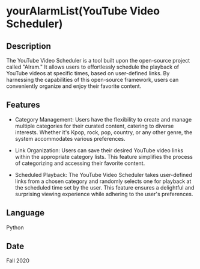 # yourAlarmList(YouTube Video Scheduler)


## Description
The YouTube Video Scheduler is a tool built upon the open-source project called "Alram." It allows users to effortlessly schedule the playback of YouTube videos at specific times, based on user-defined links. By harnessing the capabilities of this open-source framework, users can conveniently organize and enjoy their favorite content.

## Features
- Category Management: Users have the flexibility to create and manage multiple categories for their curated content, catering to diverse interests. Whether it's Kpop, rock, pop, country, or any other genre, the system accommodates various preferences.

- Link Organization: Users can save their desired YouTube video links within the appropriate category lists. This feature simplifies the process of categorizing and accessing their favorite content.

- Scheduled Playback: The YouTube Video Scheduler takes user-defined links from a chosen category and randomly selects one for playback at the scheduled time set by the user. This feature ensures a delightful and surprising viewing experience while adhering to the user's preferences.

## Language
Python

## Date
Fall 2020
